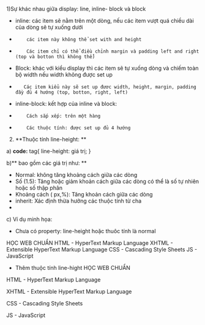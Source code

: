 1)Sự khác nhau giữa display: line, inline- block và block
- inline: các item sẽ nằm trên một dòng, nếu các item vượt quá chiều dài của dòng sẽ tự xuống dưới
-         các item này không thể set with and height
-         Các item chỉ có thể điều chỉnh margin và padding left and right (top và botton thì không thể)
- Block: khác với kiểu display thì các item sẽ tự xuống dòng và chiếm toàn bộ width nếu width không được set up
-        Các item kiểu này sẽ set up đươc width, height, margin, padding đầy đủ 4 hướng (top, botton, right, left)
- inline-block: kết hợp của inline và block: 
-         Cách sắp xếp: trên một hàng
-         Các thuộc tính: được set up đủ 4 hướng

2) **Thuộc tính line-height: **

a) **code:**
tag{
line-height: giá trị;
}

b)** bao gồm các giá trị như: **
  - Normal: không tăng khoảng cách giữa các dòng
  - Số (1.5): Tăng hoặc giảm khoản cách giữa các dòng có thể là số tự nhiên hoặc số thập phân
  - Khoảng cách ( px,%): Tăng khoản cách giữa các dòng
  - inherit: Xác định thừa hưởng các thuộc tính từ cha
  - 
c) Ví dụ minh họa: 
- Chưa có property: line-height hoặc thuôc tính là normal

HỌC WEB CHUẨN
HTML - HyperText Markup Language
XHTML - Extensible HyperText Markup Language
CSS - Cascading Style Sheets
JS - JavaScript

- Thêm thuộc tính line-hight
HỌC WEB CHUẨN

HTML - HyperText Markup Language

XHTML - Extensible HyperText Markup Language

CSS - Cascading Style Sheets

JS - JavaScript
